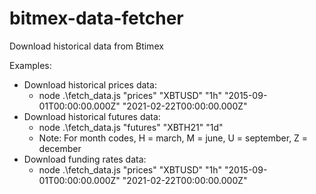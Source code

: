 # bitmex-data-fetcher
Download historical data from Btimex

Examples:
  - Download historical prices data:
      - node .\fetch_data.js "prices" "XBTUSD" "1h" "2015-09-01T00:00:00.000Z" "2021-02-22T00:00:00.000Z"
  - Download historical futures data:
      - node .\fetch_data.js "futures" "XBTH21" "1d"
      - Note: For month codes, H = march, M = june, U = september, Z = december
  - Download funding rates data:
      - node .\fetch_data.js "prices" "XBTUSD" "1h" "2015-09-01T00:00:00.000Z" "2021-02-22T00:00:00.000Z"
